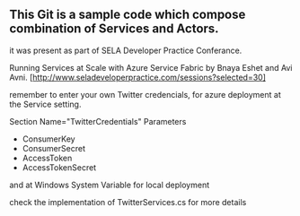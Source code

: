 ## This Git is a sample code which compose combination of Services and Actors.

it was present as part of SELA Developer Practice Conferance.

Running Services at Scale with Azure Service Fabric by Bnaya Eshet and Avi Avni.
[http://www.seladeveloperpractice.com/sessions?selected=30]

remember to enter your own Twitter credencials,
for azure deployment at the Service setting.

Section Name="TwitterCredentials"
Parameters 
* ConsumerKey
* ConsumerSecret
* AccessToken
* AccessTokenSecret

and at Windows System Variable
for local deployment

check the implementation of TwitterServices.cs
for more details
